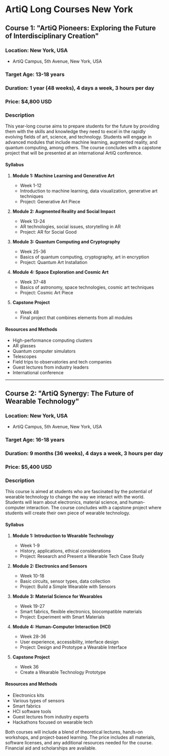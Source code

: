 # ArtiQ Long Courses New York

## Course 1: "ArtiQ Pioneers: Exploring the Future of Interdisciplinary Creation"

### Location: New York, USA
- ArtiQ Campus, 5th Avenue, New York, USA

### Target Age: 13-18 years

### Duration: 1 year (48 weeks), 4 days a week, 3 hours per day

### Price: $4,800 USD

### Description
This year-long course aims to prepare students for the future by providing them with the skills and knowledge they need to excel in the rapidly evolving fields of art, science, and technology. Students will engage in advanced modules that include machine learning, augmented reality, and quantum computing, among others. The course concludes with a capstone project that will be presented at an international ArtiQ conference.

#### Syllabus

1. **Module 1: Machine Learning and Generative Art**
    - Week 1-12
    - Introduction to machine learning, data visualization, generative art techniques
    - Project: Generative Art Piece

2. **Module 2: Augmented Reality and Social Impact**
    - Week 13-24
    - AR technologies, social issues, storytelling in AR
    - Project: AR for Social Good

3. **Module 3: Quantum Computing and Cryptography**
    - Week 25-36
    - Basics of quantum computing, cryptography, art in encryption
    - Project: Quantum Art Installation

4. **Module 4: Space Exploration and Cosmic Art**
    - Week 37-48
    - Basics of astronomy, space technologies, cosmic art techniques
    - Project: Cosmic Art Piece

5. **Capstone Project**
    - Week 48
    - Final project that combines elements from all modules

#### Resources and Methods
- High-performance computing clusters
- AR glasses
- Quantum computer simulators
- Telescopes
- Field trips to observatories and tech companies
- Guest lectures from industry leaders
- International conference

---

## Course 2: "ArtiQ Synergy: The Future of Wearable Technology"

### Location: New York, USA
- ArtiQ Campus, 5th Avenue, New York, USA

### Target Age: 16-18 years

### Duration: 9 months (36 weeks), 4 days a week, 3 hours per day

### Price: $5,400 USD

### Description
This course is aimed at students who are fascinated by the potential of wearable technology to change the way we interact with the world. Students will learn about electronics, material science, and human-computer interaction. The course concludes with a capstone project where students will create their own piece of wearable technology.

#### Syllabus

1. **Module 1: Introduction to Wearable Technology**
    - Week 1-9
    - History, applications, ethical considerations
    - Project: Research and Present a Wearable Tech Case Study

2. **Module 2: Electronics and Sensors**
    - Week 10-18
    - Basic circuits, sensor types, data collection
    - Project: Build a Simple Wearable with Sensors

3. **Module 3: Material Science for Wearables**
    - Week 19-27
    - Smart fabrics, flexible electronics, biocompatible materials
    - Project: Experiment with Smart Materials

4. **Module 4: Human-Computer Interaction (HCI)**
    - Week 28-36
    - User experience, accessibility, interface design
    - Project: Design and Prototype a Wearable Interface

5. **Capstone Project**
    - Week 36
    - Create a Wearable Technology Prototype

#### Resources and Methods
- Electronics kits
- Various types of sensors
- Smart fabrics
- HCI software tools
- Guest lectures from industry experts
- Hackathons focused on wearable tech

Both courses will include a blend of theoretical lectures, hands-on workshops, and project-based learning. The price includes all materials, software licenses, and any additional resources needed for the course. Financial aid and scholarships are available.
